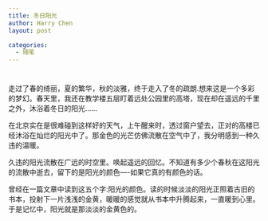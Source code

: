 ```yaml
---
title: 冬日阳光
author: Harry Chen
layout: post

categories:
  - 随笔
---
```

# 

走过了春的绮丽，夏的繁华，秋的淡雅，终于走入了冬的疏朗.想来这是一个多彩的梦幻。春天里，我还在教学楼五层盯着远处公园里的高塔，现在却在遥远的千里之外，沐浴着冬日的阳光……

在北京实在是很难碰到这样好的天气，上午醒来时，透过窗户望去，正对的高楼已经沐浴在灿烂的阳光中了。那金色的光芒仿佛流散在空气中了，我分明感到一种久违的温暖。

久违的阳光流散在广远的时空里。唤起遥远的回忆。不知道有多少个春秋在这阳光的流散中逝去，留下的是阳光的颜色—-如果它真的有颜色的话。

曾经在一篇文章中读到这五个字:阳光的颜色。读的时候淡淡的阳光正照着古旧的书本，投射下一片浅浅的金黄，暖暖的感觉就从书本中升腾起来，一直暖到心里。于是记忆中，阳光就是那淡淡的金黄色的。
